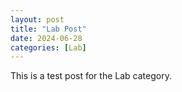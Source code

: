 ```yaml
---
layout: post
title: "Lab Post"
date: 2024-06-28
categories: [Lab]
---
```


This is a test post for the Lab category.


